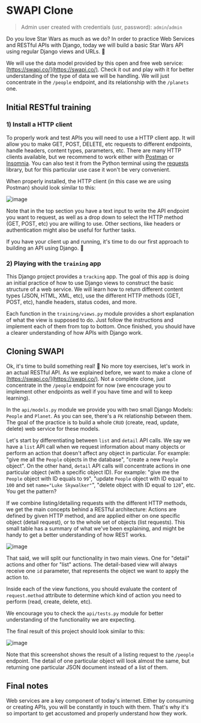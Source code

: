 # SWAPI Clone

> Admin user created with credentials (usr, password): `admin`/`admin`

Do you love Star Wars as much as we do? In order to practice Web Services and RESTful APIs with Django, today we will build a basic Star Wars API using regular Django views and URLs. 💪

We will use the data model provided by this open and free web service: [https://swapi.co/](https://swapi.co/). Check it out and play with it for better understanding of the type of data we will be handling. We will just concentrate in the `/people` endpoint, and its relationship with the `/planets` one.

## Initial RESTful training

### 1) Install a HTTP client

To properly work and test APIs you will need to use a HTTP client app. It will allow you to make GET, POST, DELETE, etc requests to different endpoints, handle headers, content types, parameters, etc. There are many HTTP clients available, but we recommend to work either with [Postman](https://www.getpostman.com/) or [Insomnia](https://insomnia.rest/). You can also test it from the Python terminal using the [requests](http://docs.python-requests.org/en/master/) library, but for this particular use case it won't be very convenient.

When properly installed, the HTTP client (in this case we are using Postman) should look similar to this:

![image](https://user-images.githubusercontent.com/1155573/38784572-339bb930-40ea-11e8-906f-71d6ee07445e.png)

Note that in the top section you have a text input to write the API endpoint you want to request, as well as a drop down to select the HTTP method (GET, POST, etc) you are willing to use. Other sections, like headers or authentication might also be useful for further tasks.

If you have your client up and running, it's time to do our first approach to building an API using Django. 🙌

### 2) Playing with the `training` app

This Django project provides a `tracking` app. The goal of this app is doing an initial practice of how to use Django views to construct the basic structure of a web service. We will learn how to return different content types (JSON, HTML, XML, etc), use the different HTTP methods (GET, POST, etc), handle headers, status codes, and more.

Each function in the `training/views.py` module provides a short explanation of what the view is supposed to do. Just follow the instructions and implement each of them from top to bottom. Once finished, you should have a clearer understanding of how APIs with Django work.

## Cloning SWAPI

Ok, it's time to build something real! 🎉 No more toy exercises, let's work in an actual RESTful API. As we explained before, we want to make a clone of [https://swapi.co/](https://swapi.co/). Not a complete clone, just concentrate in the `/people` endpoint for now (we encourage you to implement other endpoints as well if you have time and will to keep learning).

In the `api/models.py` module we provide you with two small Django Models: `People` and `Planet`. As you can see, there's a `FK` relationship between them. The goal of the practice is to build a whole `CRUD` (create, read, update, delete) web service for these models.

Let's start by differentiating between `list` and `detail` API calls. We say we have a `list` API call when we request information about many objects or perform an action that doesn't affect any object in particular. For example: "give me all the `People` objects in the database", "create a new `People` object". On the other hand, `detail` API calls will concentrate actions in one particular object (with a specific object ID). For example: "give me the `People` object with ID equals to `99`", "update `People` object with ID equal to `100` and set `name="Luke Skywalker"`", "delete object with ID equal to `120`", etc. You get the pattern?

If we combine listing/detailing requests with the different HTTP methods, we get the main concepts behind a RESTful architecture: Actions are defined by given HTTP method, and are applied either on one specific object (detail request), or to the whole set of objects (list requests).
This small table has a summary of what we've been explaining, and might be handy to get a better understanding of how REST works.

![image](https://user-images.githubusercontent.com/1155573/38784732-d5754562-40ec-11e8-8384-e3fa1b7280a7.png)

That said, we will split our functionality in two main views. One for "detail" actions and other for "list" actions. The detail-based view will always receive one `id` parameter, that represents the object we want to apply the action to.

Inside each of the view functions, you should evaluate the content of `request.method` attribute to determine which kind of action you need to perform (read, create, delete, etc).

We encourage you to check the `api/tests.py` module for better understanding of the functionality we are expecting.

The final result of this project should look similar to this:

![image](https://user-images.githubusercontent.com/1155573/38784846-759f3920-40ee-11e8-8916-cef5263bffa1.png)

Note that this screenshot shows the result of a listing request to the `/people` endpoint. The detail of one particular object will look almost the same, but returning one particular JSON document instead of a list of them.

## Final notes

Web services are a key component of today's internet. Either by consuming or creating APIs, you will be constantly in touch with them. That's why it's so important to get accustomed and properly understand how they work.


